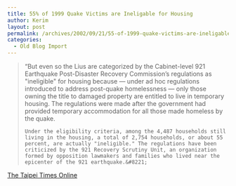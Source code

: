 ```yaml
---
title: 55% of 1999 Quake Victims are Ineligable for Housing
author: Kerim
layout: post
permalink: /archives/2002/09/21/55-of-1999-quake-victims-are-ineligable-for-housing/
categories:
  - Old Blog Import
---
```


>   &#8220;But even so the Lius are categorized by the Cabinet-level 921 Earthquake Post-Disaster Recovery Commission&#8217;s regulations as "ineligible" for housing because &#8212; under ad hoc regulations introduced to address post-quake homelessness &#8212; only those owning the title to damaged property are entitled to live in temporary housing. The regulations were made after the government had provided temporary accommodation for all those made homeless by the quake. 
>   
>   
>     Under the eligibility criteria, among the 4,487 households still living in the housing, a total of 2,754 households, or about 55 percent, are actually "ineligible." The regulations have been criticized by the 921 Recovery Scrutiny Unit, an organization formed by opposition lawmakers and families who lived near the epicenter of the 921 earthquake.&#8221;
>   


<a href="http://www.taipeitimes.com/news/2002/09/21/story/0000168885/" onclick="_gaq.push(['_trackEvent', 'outbound-article', 'http://www.taipeitimes.com/news/2002/09/21/story/0000168885/', 'The Taipei Times Online']);" >The Taipei Times Online</a>

